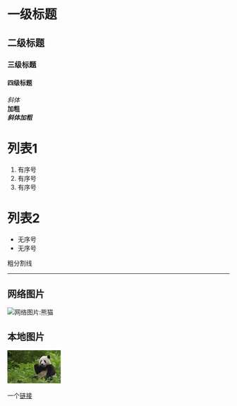 # 一级标题

## 二级标题

### 三级标题

#### 四级标题
*斜体*  
**加粗**  
***斜体加粗***

# 列表1
1. 有序号
2. 有序号
3. 有序号

# 列表2
* 无序号
* 无序号  

粗分割线
***
## 网络图片
![网络图片:熊猫](https://ss2.baidu.com/6ONYsjip0QIZ8tyhnq/it/u=2035400603,2441039086&fm=58)
## 本地图片
![本地图片:熊猫](./test.jpg)

一个[链接](https://www.baidu.com/)
